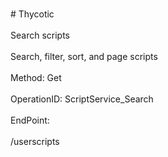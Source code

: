 <br>#     Thycotic</br>
<br>Search scripts</br>
<br>Search, filter, sort, and page scripts</br>
<br>Method: Get</br>
<br>OperationID: ScriptService_Search</br>
<br>EndPoint:</br>
<br>/userscripts</br>
